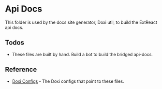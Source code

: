 # Api Docs
This folder is used by the docs site generator, Doxi util, to build the ExtReact api docs. 

## Todos
- These files are built by hand. Build a bot to build the bridged api-docs.

## Reference

* [Doxi Configs](https://github.com/sencha/docs/tree/master/packages/build-config-sencha/configs/doxi/extreact) - The Doxi configs that point to these files. 
